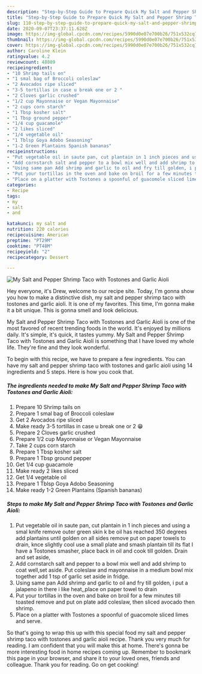 ```yaml
---
description: "Step-by-Step Guide to Prepare Quick My Salt and Pepper Shrimp Taco with Tostones and Garlic Aioli"
title: "Step-by-Step Guide to Prepare Quick My Salt and Pepper Shrimp Taco with Tostones and Garlic Aioli"
slug: 110-step-by-step-guide-to-prepare-quick-my-salt-and-pepper-shrimp-taco-with-tostones-and-garlic-aioli
date: 2020-09-07T23:37:11.628Z
image: https://img-global.cpcdn.com/recipes/5990d0e07e700b26/751x532cq70/my-salt-and-pepper-shrimp-taco-with-tostones-and-garlic-aioli-recipe-main-photo.jpg
thumbnail: https://img-global.cpcdn.com/recipes/5990d0e07e700b26/751x532cq70/my-salt-and-pepper-shrimp-taco-with-tostones-and-garlic-aioli-recipe-main-photo.jpg
cover: https://img-global.cpcdn.com/recipes/5990d0e07e700b26/751x532cq70/my-salt-and-pepper-shrimp-taco-with-tostones-and-garlic-aioli-recipe-main-photo.jpg
author: Caroline Klein
ratingvalue: 4.2
reviewcount: 48809
recipeingredient:
- "10 Shrimp tails on"
- "1 smal bag of Broccoli coleslaw"
- "2 Avocados ripe sliced"
- "3-5 tortillas in case u break one or 2 "
- "2 Cloves garlic crushed"
- "1/2 cup Mayonnaise or Vegan Mayonnaise"
- "2 cups corn starch"
- "1 Tbsp kosher salt"
- "1 Tbsp ground pepper"
- "1/4 cup guacamole"
- "2 likes sliced"
- "1/4 vegetable oil"
- "1 Tblsp Goya Adobo Seasoning"
- "1-2 Green Plantains Spanish bananas"
recipeinstructions:
- "Put vegetable oil in saute pan, cut plantain in 1 inch pieces and using a smal knife remove outer green skin k be oil has reached 350 degrees add plantains until golden on all sides remove put on paper towels to drain, knce slightly cool use a small plate and smash plantain till its flat I have a Tostones smasher, place back in oil and cook till golden. Drain and set aside,"
- "Add cornstarch salt and pepper to a bowl mix well and add shrimp to coat well,set aside. Put coleslaw and mayonnaise in a medium bowl mix together add 1 tsp of garlic set aside in fridge."
- "Using same pan Add shrimp and garlic to oil and fry till golden, i put a jalapeno in there i like heat,,place on paper towel to drain"
- "Put your tortillas in the oven and bake on broil for a few minutes till toasted remove and put on plate add coleslaw, then sliced avocado then shrimp."
- "Place on a platter with Tostones a spoonful of guacomole sliced limes and serve."
categories:
- Recipe
tags:
- my
- salt
- and

katakunci: my salt and 
nutrition: 220 calories
recipecuisine: American
preptime: "PT29M"
cooktime: "PT48M"
recipeyield: "2"
recipecategory: Dessert

---
```



![My Salt and Pepper Shrimp Taco with Tostones and Garlic Aioli](https://img-global.cpcdn.com/recipes/5990d0e07e700b26/751x532cq70/my-salt-and-pepper-shrimp-taco-with-tostones-and-garlic-aioli-recipe-main-photo.jpg)

Hey everyone, it's Drew, welcome to our recipe site. Today, I'm gonna show you how to make a distinctive dish, my salt and pepper shrimp taco with tostones and garlic aioli. It is one of my favorites. This time, I'm gonna make it a bit unique. This is gonna smell and look delicious.



My Salt and Pepper Shrimp Taco with Tostones and Garlic Aioli is one of the most favored of recent trending foods in the world. It's enjoyed by millions daily. It's simple, it's quick, it tastes yummy. My Salt and Pepper Shrimp Taco with Tostones and Garlic Aioli is something that I have loved my whole life. They're fine and they look wonderful.


To begin with this recipe, we have to prepare a few ingredients. You can have my salt and pepper shrimp taco with tostones and garlic aioli using 14 ingredients and 5 steps. Here is how you cook that.

<!--inarticleads1-->

##### The ingredients needed to make My Salt and Pepper Shrimp Taco with Tostones and Garlic Aioli:

1. Prepare 10 Shrimp tails on
1. Prepare 1 smal bag of Broccoli coleslaw
1. Get 2 Avocados ripe sliced
1. Make ready 3-5 tortillas in case u break one or 2 😁
1. Prepare 2 Cloves garlic crushed
1. Prepare 1/2 cup Mayonnaise or Vegan Mayonnaise
1. Take 2 cups corn starch
1. Prepare 1 Tbsp kosher salt
1. Prepare 1 Tbsp ground pepper
1. Get 1/4 cup guacamole
1. Make ready 2 likes sliced
1. Get 1/4 vegetable oil
1. Prepare 1 Tblsp Goya Adobo Seasoning
1. Make ready 1-2 Green Plantains (Spanish bananas)




<!--inarticleads2-->

##### Steps to make My Salt and Pepper Shrimp Taco with Tostones and Garlic Aioli:

1. Put vegetable oil in saute pan, cut plantain in 1 inch pieces and using a smal knife remove outer green skin k be oil has reached 350 degrees add plantains until golden on all sides remove put on paper towels to drain, knce slightly cool use a small plate and smash plantain till its flat I have a Tostones smasher, place back in oil and cook till golden. Drain and set aside,
1. Add cornstarch salt and pepper to a bowl mix well and add shrimp to coat well,set aside. Put coleslaw and mayonnaise in a medium bowl mix together add 1 tsp of garlic set aside in fridge.
1. Using same pan Add shrimp and garlic to oil and fry till golden, i put a jalapeno in there i like heat,,place on paper towel to drain
1. Put your tortillas in the oven and bake on broil for a few minutes till toasted remove and put on plate add coleslaw, then sliced avocado then shrimp.
1. Place on a platter with Tostones a spoonful of guacomole sliced limes and serve.




So that's going to wrap this up with this special food my salt and pepper shrimp taco with tostones and garlic aioli recipe. Thank you very much for reading. I am confident that you will make this at home. There's gonna be more interesting food in home recipes coming up. Remember to bookmark this page in your browser, and share it to your loved ones, friends and colleague. Thank you for reading. Go on get cooking!

